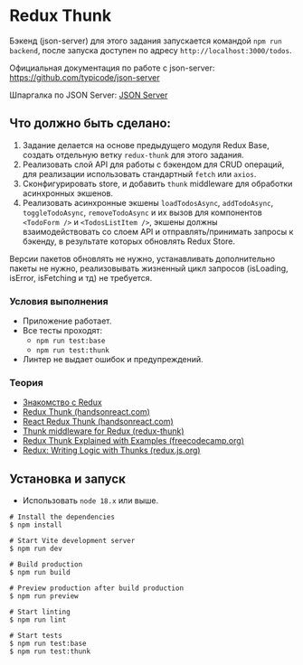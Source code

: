 # Redux Thunk

Бэкенд (json-server) для этого задания запускается командой `npm run backend`, после запуска доступен по адресу `http://localhost:3000/todos`.

Официальная документация по работе с json-server: https://github.com/typicode/json-server

Шпаргалка по JSON Server: [JSON Server](https://my-js.org/docs/cheatsheet/json-server/)


## Что должно быть сделано:

1. Задание  делается на основе предыдущего модуля Redux Base, создать отдельную ветку `redux-thunk` для этого задания.
2. Реализовать слой API для работы с бэкендом для CRUD операций, для реализации использовать стандартный `fetch` или `axios`.
3. Сконфигурировать store, и добавить `thunk` middleware для обработки асинхронных экшенов.
4. Реализовать асинхронные экшены `loadTodosAsync`,  `addTodoAsync`,  `toggleTodoAsync`, `removeTodoAsync` и их вызов для компонентов `<TodoForm />` и `<TodosListItem />`, экшены должны взаимодействовать со слоем API и отправлять/принимать запросы к бэкенду, в результате которых обновлять Redux Store.


Версии пакетов обновлять не нужно, устанавливать дополнительно пакеты не нужно, реализовывать жизненный цикл запросов (isLoading, isError, isFetching и тд) не требуется.

### Условия выполнения

* Приложение работает.
* Все тесты проходят:
   - `npm run test:base`
   - `npm run test:thunk`
* Линтер не выдает ошибок и предупреждений.

### Теория

* [Знакомство с Redux](https://github.com/shopot/react-101/tree/redux-base)
* [Redux Thunk (handsonreact.com)](https://handsonreact.com/docs/redux-thunk)
* [React Redux Thunk (handsonreact.com)](https://handsonreact.com/docs/react-redux-thunk)
* [Thunk middleware for Redux (redux-thunk)](https://github.com/reduxjs/redux-thunk)
* [Redux Thunk Explained with Examples (freecodecamp.org)](https://www.freecodecamp.org/news/redux-thunk-explained-with-examples/)
* [Redux: Writing Logic with Thunks (redux.js.org)](https://redux.js.org/usage/writing-logic-thunks)


## Установка и запуск

- Использовать `node 18.x` или выше.

```shell
# Install the dependencies
$ npm install

# Start Vite development server
$ npm run dev

# Build production
$ npm run build

# Preview production after build production
$ npm run preview

# Start linting
$ npm run lint

# Start tests
$ npm run test:base
$ npm run test:thunk
```

